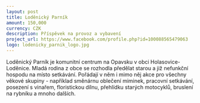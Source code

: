```yaml
---
layout: post
title: Loděnický Parník
amount: 150,000
currency: CZK
description: Příspěvek na provoz a vybavení
project_url: https://www.facebook.com/profile.php?id=100088565479063
logo: lodenicky_parnik_logo.jpg
---
```


Loděnický Parník je komunitní centrum na Opavsku v obci Holasovice-Loděnice. Mladá rodina z obce se rozhodla předělat starou a již nefunkční hospodu na místo setkávání. Pořádají v něm i mimo něj akce pro všechny věkové skupiny - například směnárnu oblečení miminek, pracovní setkávání, posezení s vinařem, floristickou dílnu, přehlídku starých motocyklů, bruslení na rybníku a mnoho dalších. 
